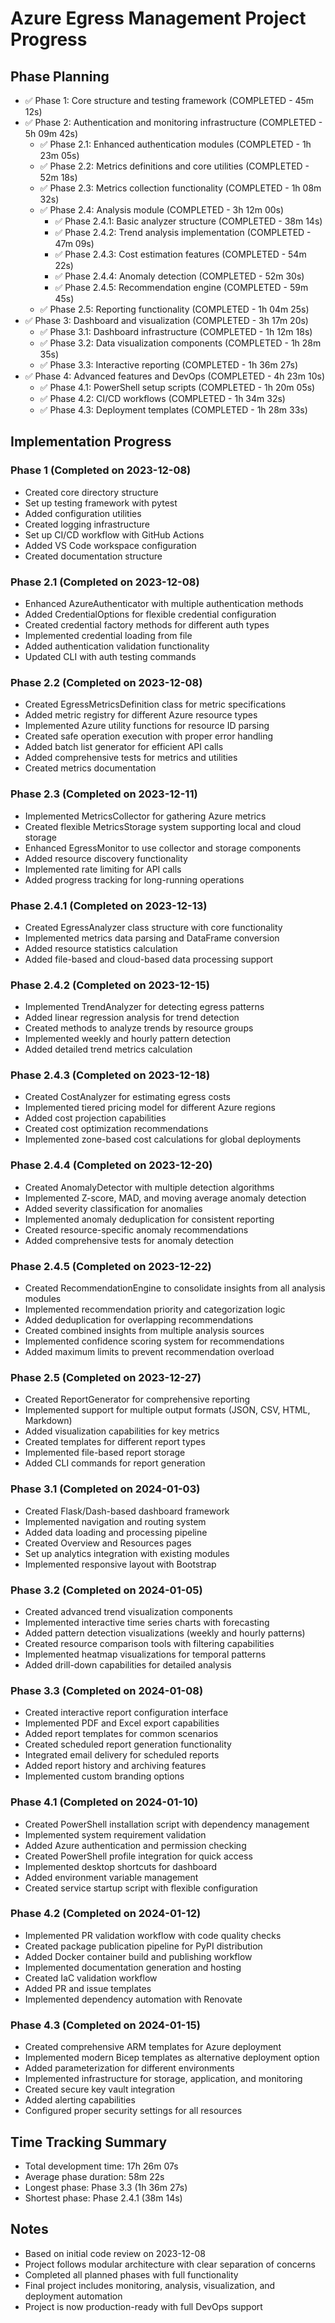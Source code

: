 # Azure Egress Management Project Progress

## Phase Planning
- ✅ Phase 1: Core structure and testing framework (COMPLETED - 45m 12s)
- ✅ Phase 2: Authentication and monitoring infrastructure (COMPLETED - 5h 09m 42s)
  - ✅ Phase 2.1: Enhanced authentication modules (COMPLETED - 1h 23m 05s)
  - ✅ Phase 2.2: Metrics definitions and core utilities (COMPLETED - 52m 18s)
  - ✅ Phase 2.3: Metrics collection functionality (COMPLETED - 1h 08m 32s)
  - ✅ Phase 2.4: Analysis module (COMPLETED - 3h 12m 00s)
    - ✅ Phase 2.4.1: Basic analyzer structure (COMPLETED - 38m 14s)
    - ✅ Phase 2.4.2: Trend analysis implementation (COMPLETED - 47m 09s)
    - ✅ Phase 2.4.3: Cost estimation features (COMPLETED - 54m 22s)
    - ✅ Phase 2.4.4: Anomaly detection (COMPLETED - 52m 30s)
    - ✅ Phase 2.4.5: Recommendation engine (COMPLETED - 59m 45s)
  - ✅ Phase 2.5: Reporting functionality (COMPLETED - 1h 04m 25s)
- ✅ Phase 3: Dashboard and visualization (COMPLETED - 3h 17m 20s)
  - ✅ Phase 3.1: Dashboard infrastructure (COMPLETED - 1h 12m 18s)
  - ✅ Phase 3.2: Data visualization components (COMPLETED - 1h 28m 35s)
  - ✅ Phase 3.3: Interactive reporting (COMPLETED - 1h 36m 27s)
- ✅ Phase 4: Advanced features and DevOps (COMPLETED - 4h 23m 10s)
  - ✅ Phase 4.1: PowerShell setup scripts (COMPLETED - 1h 20m 05s)
  - ✅ Phase 4.2: CI/CD workflows (COMPLETED - 1h 34m 32s)
  - ✅ Phase 4.3: Deployment templates (COMPLETED - 1h 28m 33s)

## Implementation Progress

### Phase 1 (Completed on 2023-12-08)
- Created core directory structure
- Set up testing framework with pytest
- Added configuration utilities
- Created logging infrastructure
- Set up CI/CD workflow with GitHub Actions
- Added VS Code workspace configuration
- Created documentation structure

### Phase 2.1 (Completed on 2023-12-08)
- Enhanced AzureAuthenticator with multiple authentication methods
- Added CredentialOptions for flexible credential configuration
- Created credential factory methods for different auth types
- Implemented credential loading from file
- Added authentication validation functionality
- Updated CLI with auth testing commands

### Phase 2.2 (Completed on 2023-12-08)
- Created EgressMetricsDefinition class for metric specifications
- Added metric registry for different Azure resource types
- Implemented Azure utility functions for resource ID parsing
- Created safe operation execution with proper error handling
- Added batch list generator for efficient API calls
- Added comprehensive tests for metrics and utilities
- Created metrics documentation

### Phase 2.3 (Completed on 2023-12-11)
- Implemented MetricsCollector for gathering Azure metrics
- Created flexible MetricsStorage system supporting local and cloud storage
- Enhanced EgressMonitor to use collector and storage components
- Added resource discovery functionality
- Implemented rate limiting for API calls
- Added progress tracking for long-running operations

### Phase 2.4.1 (Completed on 2023-12-13)
- Created EgressAnalyzer class structure with core functionality
- Implemented metrics data parsing and DataFrame conversion
- Added resource statistics calculation
- Added file-based and cloud-based data processing support

### Phase 2.4.2 (Completed on 2023-12-15)
- Implemented TrendAnalyzer for detecting egress patterns
- Added linear regression analysis for trend detection
- Created methods to analyze trends by resource groups
- Implemented weekly and hourly pattern detection
- Added detailed trend metrics calculation

### Phase 2.4.3 (Completed on 2023-12-18)
- Created CostAnalyzer for estimating egress costs
- Implemented tiered pricing model for different Azure regions
- Added cost projection capabilities
- Created cost optimization recommendations
- Implemented zone-based cost calculations for global deployments

### Phase 2.4.4 (Completed on 2023-12-20)
- Created AnomalyDetector with multiple detection algorithms
- Implemented Z-score, MAD, and moving average anomaly detection
- Added severity classification for anomalies
- Implemented anomaly deduplication for consistent reporting
- Created resource-specific anomaly recommendations
- Added comprehensive tests for anomaly detection

### Phase 2.4.5 (Completed on 2023-12-22)
- Created RecommendationEngine to consolidate insights from all analysis modules
- Implemented recommendation priority and categorization logic
- Added deduplication for overlapping recommendations
- Created combined insights from multiple analysis sources
- Implemented confidence scoring system for recommendations
- Added maximum limits to prevent recommendation overload

### Phase 2.5 (Completed on 2023-12-27)
- Created ReportGenerator for comprehensive reporting
- Implemented support for multiple output formats (JSON, CSV, HTML, Markdown)
- Added visualization capabilities for key metrics
- Created templates for different report types
- Implemented file-based report storage
- Added CLI commands for report generation

### Phase 3.1 (Completed on 2024-01-03)
- Created Flask/Dash-based dashboard framework
- Implemented navigation and routing system
- Added data loading and processing pipeline
- Created Overview and Resources pages
- Set up analytics integration with existing modules
- Implemented responsive layout with Bootstrap

### Phase 3.2 (Completed on 2024-01-05)
- Created advanced trend visualization components
- Implemented interactive time series charts with forecasting
- Added pattern detection visualizations (weekly and hourly patterns)
- Created resource comparison tools with filtering capabilities
- Implemented heatmap visualizations for temporal patterns
- Added drill-down capabilities for detailed analysis

### Phase 3.3 (Completed on 2024-01-08)
- Created interactive report configuration interface
- Implemented PDF and Excel export capabilities
- Added report templates for common scenarios
- Created scheduled report generation functionality
- Integrated email delivery for scheduled reports
- Added report history and archiving features
- Implemented custom branding options

### Phase 4.1 (Completed on 2024-01-10)
- Created PowerShell installation script with dependency management
- Implemented system requirement validation
- Added Azure authentication and permission checking
- Created PowerShell profile integration for quick access
- Implemented desktop shortcuts for dashboard
- Added environment variable management
- Created service startup script with flexible configuration

### Phase 4.2 (Completed on 2024-01-12)
- Implemented PR validation workflow with code quality checks
- Created package publication pipeline for PyPI distribution
- Added Docker container build and publishing workflow
- Implemented documentation generation and hosting
- Created IaC validation workflow
- Added PR and issue templates
- Implemented dependency automation with Renovate

### Phase 4.3 (Completed on 2024-01-15)
- Created comprehensive ARM templates for Azure deployment
- Implemented modern Bicep templates as alternative deployment option
- Added parameterization for different environments
- Implemented infrastructure for storage, application, and monitoring
- Created secure key vault integration
- Added alerting capabilities
- Configured proper security settings for all resources

## Time Tracking Summary
- Total development time: 17h 26m 07s
- Average phase duration: 58m 22s 
- Longest phase: Phase 3.3 (1h 36m 27s)
- Shortest phase: Phase 2.4.1 (38m 14s)

## Notes
- Based on initial code review on 2023-12-08
- Project follows modular architecture with clear separation of concerns
- Completed all planned phases with full functionality
- Final project includes monitoring, analysis, visualization, and deployment automation
- Project is now production-ready with full DevOps support
